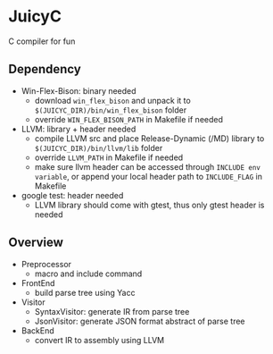 # JuicyC
C compiler for fun

## Dependency

-	Win-Flex-Bison: binary needed
	-	download `win_flex_bison` and unpack it to `$(JUICYC_DIR)/bin/win_flex_bison` folder
	- override `WIN_FLEX_BISON_PATH` in Makefile if needed
-	LLVM: library + header needed
	-	compile LLVM src and place Release-Dynamic (/MD) library to `$(JUICYC_DIR)/bin/llvm/lib` folder
	-	override `LLVM_PATH` in Makefile if needed
	-	make sure llvm header can be accessed through `INCLUDE env variable`, or append your local header path to `INCLUDE_FLAG` in Makefile
-	google test: header needed
	-	LLVM library should come with gtest, thus only gtest header is needed

## Overview

-	Preprocessor
	-	macro and include command
-	FrontEnd
	-	build parse tree using Yacc
-	Visitor
	-	SyntaxVisitor: generate IR from parse tree
	- JsonVisitor: generate JSON format abstract of parse tree
-	BackEnd
	-	convert IR to assembly using LLVM